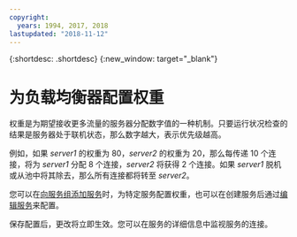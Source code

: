 ```yaml
---
copyright:
  years: 1994, 2017, 2018
lastupdated: "2018-11-12"
---
```


{:shortdesc: .shortdesc}
{:new_window: target="_blank"}

# 为负载均衡器配置权重

权重是为期望接收更多流量的服务器分配数字值的一种机制。只要运行状况检查的结果是服务器处于联机状态，那么数字越大，表示优先级越高。  

例如，如果 _server1_ 的权重为 80，_server2_ 的权重为 20，那么每传递 10 个连接，将为 _server1_ 分配 8 个连接，_server2_ 将获得 2 个连接。如果 _server1_ 脱机或从池中将其除去，那么所有连接都将转至 _server2_。

您可以在[向服务组添加服务](add-service-service-group.html)时，为特定服务配置权重，也可以在创建服务后通过[编辑服务](edit-service-load-balancer.html)来配置。

保存配置后，更改将立即生效。您可以在服务的详细信息中监视服务的连接。
